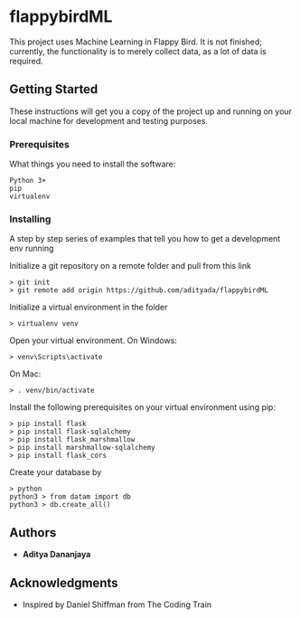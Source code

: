 # flappybirdML
This project uses Machine Learning in Flappy Bird. It is not finished; currently, the functionality is to merely collect data, as a lot of data is required.
## Getting Started

These instructions will get you a copy of the project up and running on your local machine for development and testing purposes. 

### Prerequisites

What things you need to install the software:

```
Python 3+
pip
virtualenv
```

### Installing

A step by step series of examples that tell you how to get a development env running

Initialize a git repository on a remote folder and pull from this link
```
> git init
> git remote add origin https://github.com/adityada/flappybirdML
```
Initialize a virtual environment in the folder
```
> virtualenv venv
```
Open your virtual environment. On Windows:
```
> venv\Scripts\activate
```
On Mac:
```
> . venv/bin/activate
```
Install the following prerequisites on your virtual environment using pip:
```
> pip install flask
> pip install flask-sqlalchemy
> pip install flask_marshmallow
> pip install marshmallow-sqlalchemy
> pip install flask_cors
```

Create your database by
```
> python
python3 > from datam import db
python3 > db.create_all()
```
## Authors

* **Aditya Dananjaya** 

## Acknowledgments

* Inspired by Daniel Shiffman from The Coding Train
